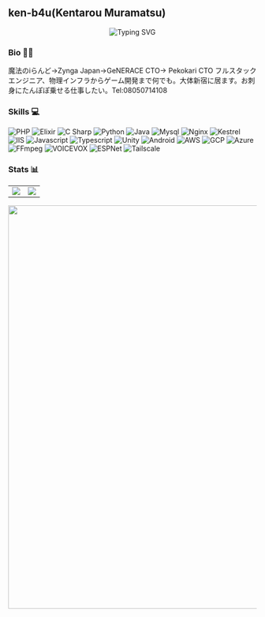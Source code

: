 ## ken-b4u(Kentarou Muramatsu)

<p align="center">
<img src="https://readme-typing-svg.demolab.com?font=Handjet&size=50&pause=1000&color=2EABA5&center=true&vCenter=true&width=680&height=100&lines=Full-Stack+Engineer;Quick+learner;20%2B+years+of+development+experience" alt="Typing SVG" />
</p>

### Bio 🧚‍♂️
魔法のiらんど→Zynga Japan→GeNERACE CTO→ Pekokari CTO フルスタックエンジニア、物理インフラからゲーム開発まで何でも。大体新宿に居ます。お刺身にたんぽぽ乗せる仕事したい。Tel:08050714108

### Skills :computer: 
![PHP](https://img.shields.io/badge/PHP-2EABA5.svg?style=for-the-badge)
![Elixir](https://img.shields.io/badge/Elixir-2EABA5.svg?style=for-the-badge)
![C Sharp](https://img.shields.io/badge/C%20Sharp-2EABA5.svg?style=for-the-badge)
![Python](https://img.shields.io/badge/Python-2EABA5.svg?style=for-the-badge)
![Java](https://img.shields.io/badge/Java-2EABA5.svg?style=for-the-badge)
![Mysql](https://img.shields.io/badge/Mysql-2EABA5.svg?style=for-the-badge)
![Nginx](https://img.shields.io/badge/Nginx-2EABA5.svg?style=for-the-badge)
![Kestrel](https://img.shields.io/badge/Kestrel-2EABA5.svg?style=for-the-badge)
![IIS](https://img.shields.io/badge/IIS-2EABA5.svg?style=for-the-badge)
![Javascript](https://img.shields.io/badge/Javascript-2EABA5.svg?style=for-the-badge)
![Typescript](https://img.shields.io/badge/Typescript-2EABA5.svg?style=for-the-badge)
![Unity](https://img.shields.io/badge/Unity-2EABA5.svg?style=for-the-badge)
![Android](https://img.shields.io/badge/Android-2EABA5.svg?style=for-the-badge)
![AWS](https://img.shields.io/badge/AWS-2EABA5.svg?style=for-the-badge)
![GCP](https://img.shields.io/badge/GCP-2EABA5.svg?style=for-the-badge)
![Azure](https://img.shields.io/badge/Azure-2EABA5.svg?style=for-the-badge)
![FFmpeg](https://img.shields.io/badge/FFmpeg-2EABA5.svg?style=for-the-badge)
![VOICEVOX](https://img.shields.io/badge/VOICEVOX-2EABA5.svg?style=for-the-badge)
![ESPNet](https://img.shields.io/badge/ESPNet-2EABA5.svg?style=for-the-badge)
![Tailscale](https://img.shields.io/badge/Tailscale-2EABA5.svg?style=for-the-badge)

### Stats :bar_chart: 
<table>
  <tr>
    <td>
      <img src="https://github-readme-stats-ken-b4u.vercel.app/api?username=ken-b4u&count_private=true&show_icons=true&text_color=2EABA5&bg_color=00000000&hide_border=true&show=reviews,discussions_started,discussions_answered,prs_merged,prs_merged_percentage" />
    </td>
    <td>
      <img src="https://github-readme-stats-ken-b4u.vercel.app/api/top-langs/?username=ken-b4u&layout=donut-vertical&langs_count=10&text_color=2EABA5&bg_color=00000000&hide_border=true" />
    </td>
  </tr>
</table>
<img width="818" src="https://github-profile-trophy-silk.vercel.app/?username=ken-b4u&theme=algolia&column=7&no-bg=true&no-frame=true" />

